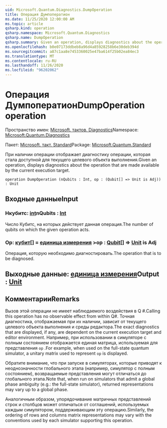```yaml
---
uid: Microsoft.Quantum.Diagnostics.DumpOperation
title: Операция Думпоператион
ms.date: 11/25/2020 12:00:00 AM
ms.topic: article
qsharp.kind: operation
qsharp.namespace: Microsoft.Quantum.Diagnostics
qsharp.name: DumpOperation
qsharp.summary: Given an operation, displays diagnostics about the operation that are made available by the current execution target.
ms.openlocfilehash: b0e07173ddbeb8a96d4a85928258b6e30deb394d
ms.sourcegitcommit: a87c1aa8e7453360025e47ba614f25b02ea84ec3
ms.translationtype: MT
ms.contentlocale: ru-RU
ms.lasthandoff: 11/26/2020
ms.locfileid: "96202062"
---
```

# <a name="dumpoperation-operation"></a><span data-ttu-id="e3b42-102">Операция Думпоператион</span><span class="sxs-lookup"><span data-stu-id="e3b42-102">DumpOperation operation</span></span>

<span data-ttu-id="e3b42-103">Пространство имен: [Microsoft. тактов. Diagnostics](xref:Microsoft.Quantum.Diagnostics)</span><span class="sxs-lookup"><span data-stu-id="e3b42-103">Namespace: [Microsoft.Quantum.Diagnostics](xref:Microsoft.Quantum.Diagnostics)</span></span>

<span data-ttu-id="e3b42-104">Пакет: [Microsoft. такт. Standard](https://nuget.org/packages/Microsoft.Quantum.Standard)</span><span class="sxs-lookup"><span data-stu-id="e3b42-104">Package: [Microsoft.Quantum.Standard](https://nuget.org/packages/Microsoft.Quantum.Standard)</span></span>


<span data-ttu-id="e3b42-105">При наличии операции отображает диагностику операции, которая стала доступной для текущего целевого объекта выполнения.</span><span class="sxs-lookup"><span data-stu-id="e3b42-105">Given an operation, displays diagnostics about the operation that are made available by the current execution target.</span></span>

```qsharp
operation DumpOperation (nQubits : Int, op : (Qubit[] => Unit is Adj)) : Unit
```


## <a name="input"></a><span data-ttu-id="e3b42-106">Входные данные</span><span class="sxs-lookup"><span data-stu-id="e3b42-106">Input</span></span>

### <a name="nqubits--int"></a><span data-ttu-id="e3b42-107">Нкубитс: [int](xref:microsoft.quantum.lang-ref.int)</span><span class="sxs-lookup"><span data-stu-id="e3b42-107">nQubits : [Int](xref:microsoft.quantum.lang-ref.int)</span></span>

<span data-ttu-id="e3b42-108">Число Кубитс, на которых действует данная операция.</span><span class="sxs-lookup"><span data-stu-id="e3b42-108">The number of qubits on which the given operation acts.</span></span>


### <a name="op--qubit--unit--is-adj"></a><span data-ttu-id="e3b42-109">Op: [кубит](xref:microsoft.quantum.lang-ref.qubit)[] = [единица измерения](xref:microsoft.quantum.lang-ref.unit) ></span><span class="sxs-lookup"><span data-stu-id="e3b42-109">op : [Qubit](xref:microsoft.quantum.lang-ref.qubit)[] => [Unit](xref:microsoft.quantum.lang-ref.unit)  is Adj</span></span>

<span data-ttu-id="e3b42-110">Операция, которую необходимо диагностировать.</span><span class="sxs-lookup"><span data-stu-id="e3b42-110">The operation that is to be diagnosed.</span></span>



## <a name="output--unit"></a><span data-ttu-id="e3b42-111">Выходные данные: [единица измерения](xref:microsoft.quantum.lang-ref.unit)</span><span class="sxs-lookup"><span data-stu-id="e3b42-111">Output : [Unit](xref:microsoft.quantum.lang-ref.unit)</span></span>



## <a name="remarks"></a><span data-ttu-id="e3b42-112">Комментарии</span><span class="sxs-lookup"><span data-stu-id="e3b42-112">Remarks</span></span>

<span data-ttu-id="e3b42-113">Вызов этой операции не имеет наблюдаемого воздействия в Q #.</span><span class="sxs-lookup"><span data-stu-id="e3b42-113">Calling this operation has no observable effect from within Q#.</span></span> <span data-ttu-id="e3b42-114">Точная диагностика, отображаемая при их наличии, зависит от текущего целевого объекта выполнения и среды редактора.</span><span class="sxs-lookup"><span data-stu-id="e3b42-114">The exact diagnostics that are displayed, if any, are dependent on the current execution target and editor environment.</span></span>
<span data-ttu-id="e3b42-115">Например, при использовании в симуляторе с полным состоянием отображается единая матрица, используемая для представления `op` .</span><span class="sxs-lookup"><span data-stu-id="e3b42-115">For example, when used on the full-state quantum simulator, a unitary matrix used to represent `op` is displayed.</span></span>

<span data-ttu-id="e3b42-116">Обратите внимание, что при запуске в симуляторах, которые приводят к неоднозначности глобального этапа (например, симулятор с полным состоянием), возвращаемые представления могут отличаться до глобального этапа.</span><span class="sxs-lookup"><span data-stu-id="e3b42-116">Note that, when run on simulators that admit a global phase ambiguity (e.g.: the full-state simulator), returned representations may vary up to a global phase.</span></span>

<span data-ttu-id="e3b42-117">Аналогичным образом, упорядочивание матричных представлений строк и столбцов может отличаться от соглашений, используемых каждым симулятором, поддерживающим эту операцию.</span><span class="sxs-lookup"><span data-stu-id="e3b42-117">Similarly, the ordering of rows and columns matrix representations may vary with the conventions used by each simulator supporting this operation.</span></span>